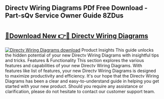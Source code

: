 ## Directv Wiring Diagrams PDf Free Download - Part-sQv Service Owner Guide 8ZDus

# <h2><a href="http://dfqg4ag.blite.top/?on=Directv+Wiring+Diagrams">🔗Download New 👉🔴 Directv Wiring Diagrams</a></h2>

[![Directv Wiring Diagrams download](https://i.imgur.com/lujVjoI.png)](http://dfqg4ag.blite.top/?on=Directv+Wiring+Diagrams)
Product Insights This guide unlocks the hidden potential of your new Directv Wiring Diagrams with insightful tips and tricks. Features & Functionality This section explores the various features and capabilities of your new Directv Wiring Diagrams. With features like list of features, your new Directv Wiring Diagrams is designed to maximize productivity and efficiency. It's our hope that the Directv Wiring Diagrams has been a clear and easy-to-understand guide in helping you get started with your new product. Should you require any assistance or clarification, please do not hesitate to contact our customer support team.
